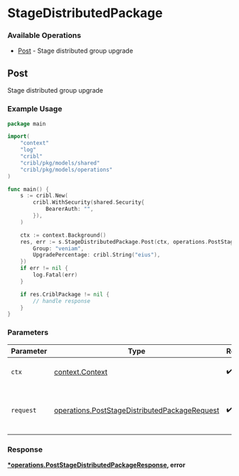 # StageDistributedPackage

### Available Operations

* [Post](#post) - Stage distributed group upgrade

## Post

Stage distributed group upgrade

### Example Usage

```go
package main

import(
	"context"
	"log"
	"cribl"
	"cribl/pkg/models/shared"
	"cribl/pkg/models/operations"
)

func main() {
    s := cribl.New(
        cribl.WithSecurity(shared.Security{
            BearerAuth: "",
        }),
    )

    ctx := context.Background()
    res, err := s.StageDistributedPackage.Post(ctx, operations.PostStageDistributedPackageRequest{
        Group: "veniam",
        UpgradePercentage: cribl.String("eius"),
    })
    if err != nil {
        log.Fatal(err)
    }

    if res.CriblPackage != nil {
        // handle response
    }
}
```

### Parameters

| Parameter                                                                                                      | Type                                                                                                           | Required                                                                                                       | Description                                                                                                    |
| -------------------------------------------------------------------------------------------------------------- | -------------------------------------------------------------------------------------------------------------- | -------------------------------------------------------------------------------------------------------------- | -------------------------------------------------------------------------------------------------------------- |
| `ctx`                                                                                                          | [context.Context](https://pkg.go.dev/context#Context)                                                          | :heavy_check_mark:                                                                                             | The context to use for the request.                                                                            |
| `request`                                                                                                      | [operations.PostStageDistributedPackageRequest](../../models/operations/poststagedistributedpackagerequest.md) | :heavy_check_mark:                                                                                             | The request object to use for the request.                                                                     |


### Response

**[*operations.PostStageDistributedPackageResponse](../../models/operations/poststagedistributedpackageresponse.md), error**

